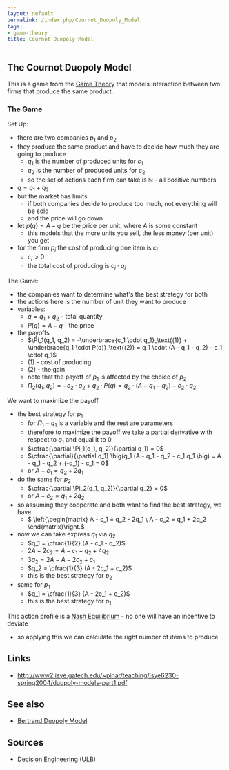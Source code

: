 ```yaml
---
layout: default
permalink: /index.php/Cournot_Duopoly_Model
tags:
- game-theory
title: Cournot Duopoly Model
---
```

## The Cournot Duopoly Model
This is a game from the [Game Theory](Game_Theory) that models interaction between two firms that produce the same product. 


### The Game
Set Up:
- there are two companies $p_1$ and $p_2$
- they produce the same product and have to decide how much they are going to produce 
  - $q_1$ is the number of produced units for $c_1$
  - $q_2$ is the number of produced units for $c_2$
  - so the set of actions each firm can take is $\mathbb{N}$ - all positive numbers
- $q = q_1 + q_2$
- but the market has limits
  - if both companies decide to produce too much, not everything will be sold
  - and the price will go down
- let $p(q) = A - q$ be the price per unit, where $A$ is some constant
  - this models that the more units you sell, the less money (per unit) you get
- for the firm $p_i$ the cost of producing one item is $c_i$
  - $c_i > 0$
  - the total cost of producing is $c_i \cdot q_i$


The Game:
- the companies want to determine what's the best strategy for both 
- the actions here is the number of unit they want to produce 
- variables:
  - $q = q_1 + q_2$ - total quantity
  - $P(q) = A - q$ - the price
- the payoffs
  - $\Pi_1(q_1, q_2) = -\underbrace{c_1 \cdot q_1}_\text{(1)} + \underbrace{q_1 \cdot P(q)}_\text{(2)} = q_1 \cdot (A - q_1 - q_2) - c_1 \cdot q_1$
  - (1) - cost of producing 
  - (2) - the gain
  - note that the payoff of $p_1$ is affected by the choice of $p_2$ 
  - $\Pi_2(q_1, q_2) = -c_2 \cdot q_2 + q_2 \cdot P(q) = q_2 \cdot (A - q_1 - q_2) - c_2 \cdot q_2$


We want to maximize the payoff
- the best strategy for $p_1$
  - for $\Pi_1 - q_1$ is a variable and the rest are parameters 
  - therefore to maximize the payoff we take a partial derivative with respect to $q_1$ and equal it to 0
  - $\cfrac{\partial \Pi_1(q_1, q_2)}{\partial q_1} = 0$
  - $\cfrac{\partial}{\partial q_1} \big(q_1 (A - q_1 - q_2 - c_1 q_1 \big) = A - q_1 - q_2 + (-q_1) - c_1 = 0$
  - or $A - c_1 = q_2 + 2q_1$
- do the same for $p_2$
  - $\cfrac{\partial \Pi_2(q_1, q_2)}{\partial q_2} = 0$
  - or $A - c_2 = q_1 + 2 q_2$
- so assuming they cooperate and both want to find the best strategy, we have
  - $
\left\{\begin{matrix}
A - c_1 = q_2 - 2q_1 \\ 
A - c_2 = q_1 + 2q_2
\end{matrix}\right.$
- now we can take express $q_1$ via $q_2$
  - $q_1 = \cfrac{1}{2} (A - c_1 - q_2)$
  - $2A - 2c_2 = A - c_1 - q_2 + 4q_2$
  - $3q_2 = 2A - A - 2c_2 + c_1$
  - $q_2 = \cfrac{1}{3} (A - 2c_1 + c_2)$
  - this is the best strategy for $p_2$
- same for $p_1$
  - $q_1 = \cfrac{1}{3} (A - 2c_1 + c_2)$
  - this is the best strategy for $p_1$


This action profile is a [Nash Equilibrium](Nash_Equilibrium) - no one will have an incentive to deviate 
- so applying this we can calculate the right number of items to produce



## Links
- http://www2.isye.gatech.edu/~pinar/teaching/isye6230-spring2004/duopoly-models-part1.pdf

## See also
- [Bertrand Duopoly Model](Bertrand_Duopoly_Model)

## Sources
- [Decision Engineering (ULB)](Decision_Engineering_(ULB))
